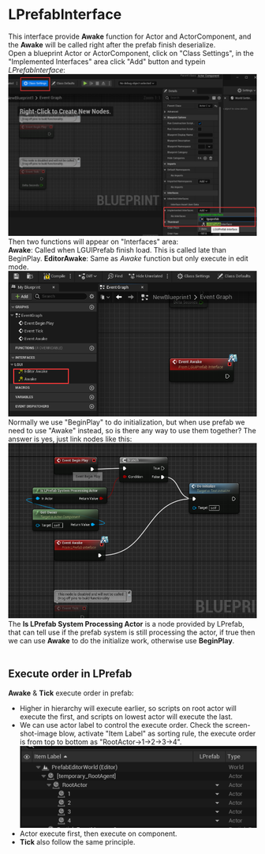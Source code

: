 # LPrefabInterface
This interface provide **Awake** function for Actor and ActorComponent, and the **Awake** will be called right after the prefab finish deserialize.  
Open a blueprint Actor or ActorComponent, click on "Class Settings", in the "Implemented Interfaces" area click "Add" button and typein *LPrefabInterface*:
![](./1.png)
Then two functions will appear on "Interfaces" area:  
**Awake**: Called when LGUIPrefab finish load. This is called late than BeginPlay. 
**EditorAwake**: Same as *Awake* function but only execute in edit mode.
![](./2.png)
Normally we use "BeginPlay" to do initialization, but when use prefab we need to use "Awake" instead, so is there any way to use them together? The answer is yes, just link nodes like this:
![](./3.png)
The **Is LPrefab System Processing Actor** is a node provided by LPrefab, that can tell use if the prefab system is still processing the actor, if true then we can use **Awake** to do the initialize work, otherwise use **BeginPlay**.  
<br/>

## Execute order in LPrefab
**Awake** & **Tick** execute order in prefab:
 - Higher in hierarchy will execute earlier, so scripts on root actor will execute the first, and scripts on lowest actor will execute the last.  
 - We can use actor label to control the execute order. Check the screen-shot-image blow, activate "Item Label" as sorting rule, the execute order is from top to bottom as "RootActor->1->2->3->4".  
![](./4.png)
 - Actor execute first, then execute on component.  
 - **Tick** also follow the same principle.  